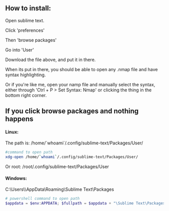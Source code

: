 <h2>How to install:</h2>

Open sublime text.

Click 'preferences'

Then 'browse packages' 

Go into 'User'

Download the file above, and put it in there.

When its put in there, you should be able to open any .nmap file and have syntax highlighting. 

Or if you're like me, open your namp file and manually select the syntax, either through 'Ctrl + P > Set Syntax: Nmap' or clicking the thing in the bottom right corner.

<h2>If you click browse packages and nothing happens</h2>
<h4>Linux:</h5>
The path is:
/home/`whoami`/.config/sublime-text/Packages/User/

```bash
#command to open path
xdg-open /home/`whoami`/.config/sublime-text/Packages/User/
```

Or root:
/root/.config/sublime-text/Packages/User

<h4>Windows:</h4>
C:\Users\<user>\AppData\Roaming\Sublime Text\Packages

```powershell
# powershell command to open path
$appdata = $env:APPDATA; $fullpath = $appdata + "\Sublime Text\Packages\User"; start $fullpath
```
